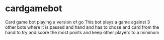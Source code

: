 # cardgamebot
Card game bot playing a version of go
This bot plays a game against 3 other bots where it is passed and hand and has to chose and card from the hand to try and score the most points and keep other players to a minimum
